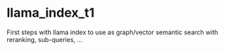 # llama_index_t1
First steps with llama index to use as graph/vector semantic search with reranking, sub-queries, ...
